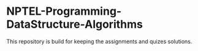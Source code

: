 # NPTEL-Programming-DataStructure-Algorithms
This repository is build for keeping the assignments and quizes solutions. 
